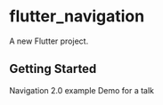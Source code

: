 # flutter_navigation

A new Flutter project.

## Getting Started

Navigation 2.0 example
Demo for a talk

